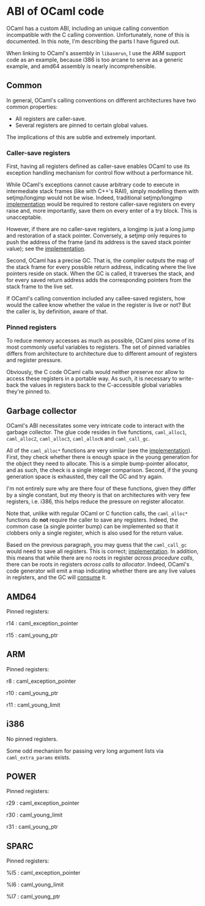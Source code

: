 ABI of OCaml code
=================

OCaml has a custom ABI, including an unique calling convention incompatible
with the C calling convention. Unfortunately, none of this is documented.
In this note, I'm describing the parts I have figured out.

When linking to OCaml's assembly in `libasmrun`, I use the ARM support
code as an example, because i386 is too arcane to serve as a generic
example, and amd64 assembly is nearly incomprehensible.

Common
------

In general, OCaml's calling conventions on different architectures have
two common properties:

  * All registers are caller-save.
  * Several registers are pinned to certain global values.

The implications of this are subtle and extremely important.

### Caller-save registers

First, having all registers defined as caller-save enables OCaml to use
its exception handling mechanism for control flow without a performance
hit.

While OCaml's exceptions cannot cause arbitrary code to execute in
intermediate stack frames (like with C++'s RAII), simply modelling
them with setjmp/longjmp would not be wise. Indeed, traditional
setjmp/longjmp [implementation][sjlj] would be required to restore
caller-save registers on every raise and, more importantly, save
them on every enter of a try block. This is unacceptable.

However, if there are no caller-save registers, a longjmp is just
a long jump and restoration of a stack pointer. Conversely, a setjmp
only requires to push the address of the frame (and its address
is the saved stack pointer value); see the [implementation][sjljcaml].

[sjlj]: https://sourceware.org/git/?p=glibc.git;a=blob;f=sysdeps/x86_64/__longjmp.S;h=fbac0d91524698b3612526bbf5a3df8e1ed81393;hb=HEAD
[sjljcaml]: https://github.com/ocaml/ocaml/blob/trunk/asmrun/arm.S#L283

Second, OCaml has a precise GC. That is, the compiler outputs the map
of the stack frame for every possible return address, indicating where
the live pointers reside on stack. When the GC is called, it traverses
the stack, and for every saved return address adds the corresponding
pointers from the stack frame to the live set.

If OCaml's calling convention included any callee-saved registers, how
would the callee know whether the value in the register is live or not?
But the caller is, by definition, aware of that.

### Pinned registers

To reduce memory accesses as much as possible, OCaml pins some of its
most commonly useful variables to registers. The set of pinned variables
differs from architecture to architecture due to different amount
of registers and register pressure.

Obviously, the C code OCaml calls would neither preserve nor allow to
access these registers in a portable way. As such, it is necessary to
write-back the values in registers back to the C-accessible global
variables they're pinned to.

Garbage collector
-----------------

OCaml's ABI necessitates some very intricate code to interact with the
garbage collector. The glue code resides in five functions,
`caml_alloc1`, `caml_alloc2`, `caml_alloc3`, `caml_allocN` and
`caml_call_gc`.

All of the `caml_alloc*` functions are very similar (see the
[implementation][camlalloc]). First, they check whether there is enough
space in the young generation for the object they need to allocate.
This is a simple bump-pointer allocator, and as such, the check is
a single integer comparison. Second, if the young generation space is
exhausted, they call the GC and try again.

I'm not entirely sure why are there four of these functions, given
they differ by a single constant, but my theory is that on architectures
with very few registers, i.e. i386, this helps reduce the pressure
on register allocator.

Note that, unlike with regular OCaml or C function calls, the `caml_alloc*`
functions do **not** require the caller to save any registers. Indeed,
the common case (a single pointer bump) can be implemented so that it
clobbers only a single register, which is also used for the return
value.

Based on the previous paragraph, you may guess that the `caml_call_gc`
would need to save all registers. This is correct; [implementation][camlgc].
In addition, this means that while there are no roots in register
*across procedure calls*, there can be roots in registers *across calls
to allocator*. Indeed, OCaml's code generator will emit a map indicating whether
there are any live values in registers, and the GC will [consume][gcreg]
it.

[camlalloc]: https://github.com/ocaml/ocaml/blob/trunk/asmrun/arm.S#L126
[camlgc]: https://github.com/ocaml/ocaml/blob/trunk/asmrun/arm.S#L92
[gcreg]: https://github.com/ocaml/ocaml/blob/trunk/asmrun/roots.c#L197

AMD64
-----

Pinned registers:

r14
: caml_exception_pointer

r15
: caml_young_ptr

ARM
---

Pinned registers:

r8
: caml_exception_pointer

r10
: caml_young_ptr

r11
: caml_young_limit

i386
----

No pinned registers.

Some odd mechanism for passing very long argument lists via `caml_extra_params`
exists.

POWER
-----

Pinned registers:

r29
: caml_exception_pointer

r30
: caml_young_limit

r31
: caml_young_ptr

SPARC
-----

Pinned registers:

%l5
: caml_exception_pointer

%l6
: caml_young_limit

%l7
: caml_young_ptr
